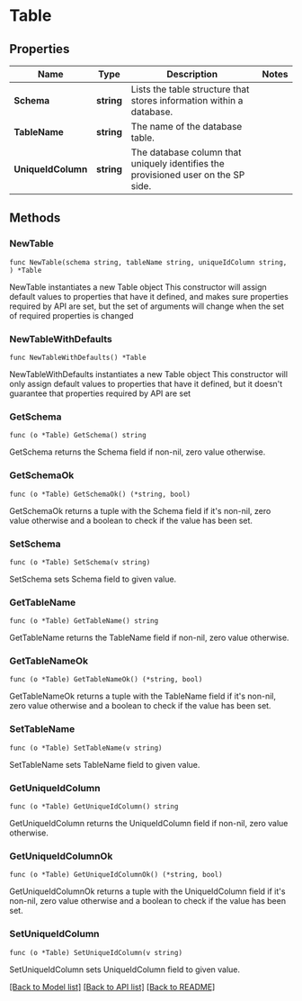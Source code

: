 # Table

## Properties

Name | Type | Description | Notes
------------ | ------------- | ------------- | -------------
**Schema** | **string** | Lists the table structure that stores information within a database. | 
**TableName** | **string** | The name of the database table. | 
**UniqueIdColumn** | **string** | The database column that uniquely identifies the provisioned user on the SP side. | 

## Methods

### NewTable

`func NewTable(schema string, tableName string, uniqueIdColumn string, ) *Table`

NewTable instantiates a new Table object
This constructor will assign default values to properties that have it defined,
and makes sure properties required by API are set, but the set of arguments
will change when the set of required properties is changed

### NewTableWithDefaults

`func NewTableWithDefaults() *Table`

NewTableWithDefaults instantiates a new Table object
This constructor will only assign default values to properties that have it defined,
but it doesn't guarantee that properties required by API are set

### GetSchema

`func (o *Table) GetSchema() string`

GetSchema returns the Schema field if non-nil, zero value otherwise.

### GetSchemaOk

`func (o *Table) GetSchemaOk() (*string, bool)`

GetSchemaOk returns a tuple with the Schema field if it's non-nil, zero value otherwise
and a boolean to check if the value has been set.

### SetSchema

`func (o *Table) SetSchema(v string)`

SetSchema sets Schema field to given value.


### GetTableName

`func (o *Table) GetTableName() string`

GetTableName returns the TableName field if non-nil, zero value otherwise.

### GetTableNameOk

`func (o *Table) GetTableNameOk() (*string, bool)`

GetTableNameOk returns a tuple with the TableName field if it's non-nil, zero value otherwise
and a boolean to check if the value has been set.

### SetTableName

`func (o *Table) SetTableName(v string)`

SetTableName sets TableName field to given value.


### GetUniqueIdColumn

`func (o *Table) GetUniqueIdColumn() string`

GetUniqueIdColumn returns the UniqueIdColumn field if non-nil, zero value otherwise.

### GetUniqueIdColumnOk

`func (o *Table) GetUniqueIdColumnOk() (*string, bool)`

GetUniqueIdColumnOk returns a tuple with the UniqueIdColumn field if it's non-nil, zero value otherwise
and a boolean to check if the value has been set.

### SetUniqueIdColumn

`func (o *Table) SetUniqueIdColumn(v string)`

SetUniqueIdColumn sets UniqueIdColumn field to given value.



[[Back to Model list]](../README.md#documentation-for-models) [[Back to API list]](../README.md#documentation-for-api-endpoints) [[Back to README]](../README.md)


